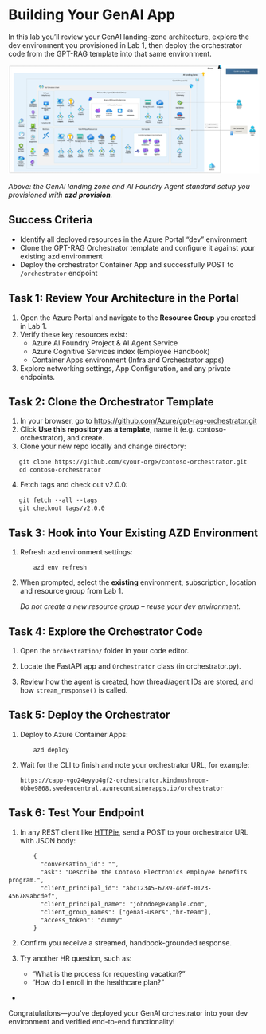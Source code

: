 # Building Your GenAI App

In this lab you’ll review your GenAI landing-zone architecture, explore the dev environment you provisioned in Lab 1, then deploy the orchestrator code from the GPT-RAG template into that same environment.

![Architecture Overview](../media/ai_landing_zone.png)

_Above: the GenAI landing zone and AI Foundry Agent standard setup you provisioned with **azd provision**._



## Success Criteria

- Identify all deployed resources in the Azure Portal “dev” environment  
- Clone the GPT-RAG Orchestrator template and configure it against your existing azd environment  
- Deploy the orchestrator Container App and successfully POST to `/orchestrator` endpoint  



## Task 1: Review Your Architecture in the Portal

1. Open the Azure Portal and navigate to the **Resource Group** you created in Lab 1.  
2. Verify these key resources exist:  
   - Azure AI Foundry Project & AI Agent Service  
   - Azure Cognitive Services index (Employee Handbook)  
   - Container Apps environment (Infra and Orchestrator apps)  
3. Explore networking settings, App Configuration, and any private endpoints.



## Task 2: Clone the Orchestrator Template

1. In your browser, go to https://github.com/Azure/gpt-rag-orchestrator.git  
2. Click **Use this repository as a template**, name it (e.g. contoso-orchestrator), and create.  
3. Clone your new repo locally and change directory:  
```   
   git clone https://github.com/<your-org>/contoso-orchestrator.git  
   cd contoso-orchestrator   
```

4. Fetch tags and check out v2.0.0:  
```
   git fetch --all --tags  
   git checkout tags/v2.0.0  
```



## Task 3: Hook into Your Existing AZD Environment

1. Refresh azd environment settings:  
```   
       azd env refresh  
```

2. When prompted, select the **existing** environment, subscription, location and resource group from Lab 1.  

   _Do not create a new resource group – reuse your dev environment._



## Task 4: Explore the Orchestrator Code

1. Open the `orchestration/` folder in your code editor.  

2. Locate the FastAPI app and `Orchestrator` class (in orchestrator.py).  

3. Review how the agent is created, how thread/agent IDs are stored, and how `stream_response()` is called.



## Task 5: Deploy the Orchestrator

1. Deploy to Azure Container Apps:  
```
       azd deploy  
```
       
2. Wait for the CLI to finish and note your orchestrator URL, for example:  
   
       https://capp-vgo24eyyo4gf2-orchestrator.kindmushroom-0bbe9868.swedencentral.azurecontainerapps.io/orchestrator  



## Task 6: Test Your Endpoint

1. In any REST client like [HTTPie](https://httpie.io/), send a POST to your orchestrator URL with JSON body:  
```
       {
         "conversation_id": "",
         "ask": "Describe the Contoso Electronics employee benefits program.",
         "client_principal_id": "abc12345-6789-4def-0123-456789abcdef",
         "client_principal_name": "johndoe@example.com",
         "client_group_names": ["genai-users","hr-team"],
         "access_token": "dummy"
       }  
```

2. Confirm you receive a streamed, handbook-grounded response.  

3. Try another HR question, such as:  
   - “What is the process for requesting vacation?”  
   - “How do I enroll in the healthcare plan?”  

-

Congratulations—you’ve deployed your GenAI orchestrator into your dev environment and verified end-to-end functionality!  
